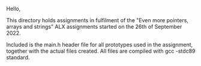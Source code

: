 Hello,

This directory holds assignments in fulfilment of the "Even more pointers, arrays and strings" ALX assignments started on the 26th of September 2022.

Included is the main.h header file for all prototypes used in the assignment, together with the actual files created. All files are compiled with gcc -stdc89 standard.
